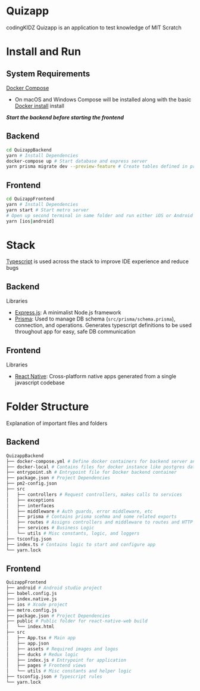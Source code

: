 # Quizapp

codingKIDZ Quizapp is an application to test knowledge of MIT Scratch

# Install and Run

## System Requirements
[Docker Compose](https://docs.docker.com/compose/install/)
- On macOS and Windows Compose will be installed along with the basic [Docker install](https://docs.docker.com/engine/install/) install


***Start the backend before starting the frontend***
## Backend
```bash
cd QuizappBackend
yarn # Install Dependencies
docker-compose up # Start database and express server
yarn prisma migrate dev --preview-feature # Create tables defined in prisma schema, run on first install and after making any changes to the schema
```

## Frontend
```bash
cd QuizappFrontend
yarn # Install Dependencies
yarn start # Start metro server
# Open up second terminal in same folder and run either iOS or Android Simulator
yarn [ios|android]
```

# Stack

[Typescript](typescriptlang.org/) is used across the stack to improve IDE experience and reduce bugs

## Backend
Libraries
- [Express.js](https://expressjs.com/): A minimalist Node.js framework
- [Prisma](prisma.io/): Used to manage DB schema (`src/prisma/schema.prisma`), connection, and operations. Generates typescript definitions to be used throughout app for easy, safe DB communication


## Frontend
Libraries
- [React Native](reactnative.dev/): Cross-platform native apps generated from a single javascript codebase

# Folder Structure
Explanation of important files and folders

## Backend

```bash
QuizappBackend
├── docker-compose.yml # Define docker containers for backend server and database instance
├── docker-local # Contains files for docker instance like postgres data and logs
├── entrypoint.sh # Entrypoint file for Docker backend container
├── package.json # Project Dependencies
├── pm2-config.json
├── src
│   ├── controllers # Request controllers, makes calls to services
│   ├── exceptions
│   ├── interfaces
│   ├── middleware # Auth guards, error middleware, etc
│   ├── prisma # Contains prisma scehma and some related exports
│   ├── routes # Assigns controllers and middleware to routes and HTTP Methods
│   ├── services # Business Logic
│   └── utils # Misc constants, logic, and loggers
├── tsconfig.json
├── index.ts # Contains logic to start and configure app
└── yarn.lock
```

## Frontend
```bash
QuizappFrontend
├── android # Android studio project
├── babel.config.js
├── index.native.js
├── ios # Xcode project
├── metro.config.js
├── package.json # Project Dependencies
├── public # Public folder for react-native-web build
│   └── index.html
├── src
│   ├── App.tsx # Main app
│   ├── app.json
│   ├── assets # Required images and logos
│   ├── ducks # Redux logic
│   ├── index.js # Entrypoint for application
│   ├── pages # Frontend views
│   └── utils # Misc constants and helper logic
├── tsconfig.json # Typescript rules
└── yarn.lock
```

<!-- # License
[MIT](https://choosealicense.com/licenses/mit/) -->
